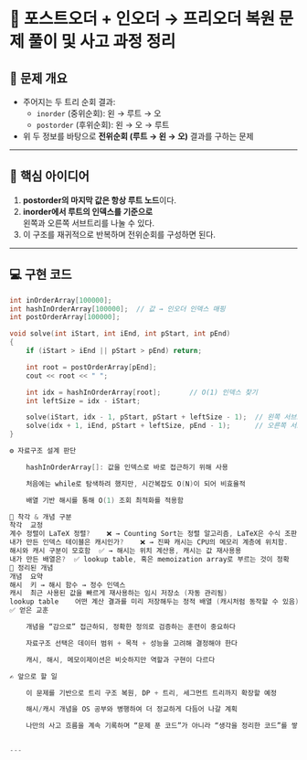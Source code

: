 # 🌲 포스트오더 + 인오더 → 프리오더 복원 문제 풀이 및 사고 과정 정리

## 🧩 문제 개요

- 주어지는 두 트리 순회 결과:  
  - `inorder` (중위순회): 왼 → 루트 → 오  
  - `postorder` (후위순회): 왼 → 오 → 루트  
- 위 두 정보를 바탕으로 **전위순회 (루트 → 왼 → 오)** 결과를 구하는 문제

---

## 🧠 핵심 아이디어

1. **postorder의 마지막 값은 항상 루트 노드**이다.
2. **inorder에서 루트의 인덱스를 기준으로**  
   왼쪽과 오른쪽 서브트리를 나눌 수 있다.
3. 이 구조를 재귀적으로 반복하며 전위순회를 구성하면 된다.

---

## 💻 구현 코드

```cpp
int inOrderArray[100000];
int hashInOrderArray[100000];  // 값 → 인오더 인덱스 매핑
int postOrderArray[100000];

void solve(int iStart, int iEnd, int pStart, int pEnd)
{
	if (iStart > iEnd || pStart > pEnd) return;

	int root = postOrderArray[pEnd];
	cout << root << " ";

	int idx = hashInOrderArray[root];       // O(1) 인덱스 찾기
	int leftSize = idx - iStart;

	solve(iStart, idx - 1, pStart, pStart + leftSize - 1);  // 왼쪽 서브트리
	solve(idx + 1, iEnd, pStart + leftSize, pEnd - 1);      // 오른쪽 서브트리
}

⚙️ 자료구조 설계 판단

    hashInOrderArray[]: 값을 인덱스로 바로 접근하기 위해 사용

    처음에는 while로 탐색하려 했지만, 시간복잡도 O(N)이 되어 비효율적

    배열 기반 해시를 통해 O(1) 조회 최적화를 적용함

🤯 착각 & 개념 구분
착각	교정
계수 정렬이 LaTeX 정렬?	❌ → Counting Sort는 정렬 알고리즘, LaTeX은 수식 조판 시스템
내가 만든 인덱스 테이블은 캐시인가?	❌ → 진짜 캐시는 CPU의 메모리 계층에 위치함.
해시와 캐시 구분이 모호함	✅ → 해시는 위치 계산용, 캐시는 값 재사용용
내가 만든 배열은?	✅ lookup table, 혹은 memoization array로 부르는 것이 정확
🧠 정리된 개념
개념	요약
해시	키 → 해시 함수 → 정수 인덱스
캐시	최근 사용된 값을 빠르게 재사용하는 임시 저장소 (자동 관리됨)
lookup table	어떤 계산 결과를 미리 저장해두는 정적 배열 (캐시처럼 동작할 수 있음)
✅ 얻은 교훈

    개념을 “감으로” 접근하되, 정확한 정의로 검증하는 훈련이 중요하다

    자료구조 선택은 데이터 범위 + 목적 + 성능을 고려해 결정해야 한다

    캐시, 해시, 메모이제이션은 비슷하지만 역할과 구현이 다르다

✍️ 앞으로 할 일

    이 문제를 기반으로 트리 구조 복원, DP + 트리, 세그먼트 트리까지 확장할 예정

    해시/캐시 개념을 OS 공부와 병행하여 더 정교하게 다듬어 나갈 계획

    나만의 사고 흐름을 계속 기록하며 “문제 푼 코드”가 아니라 “생각을 정리한 코드”를 쌓아갈 것


---
